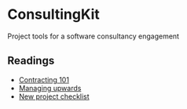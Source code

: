 # ConsultingKit
Project tools for a software consultancy engagement

## Readings
- [Contracting 101](http://theengineeringmanager.com/management-101/contracting/)
- [Managing upwards](http://theengineeringmanager.com/management-101/managing-upwards/)
- [New project checklist](https://insimpleterms.blog/2017/08/07/the-tech-leads-new-project-checklist/)


